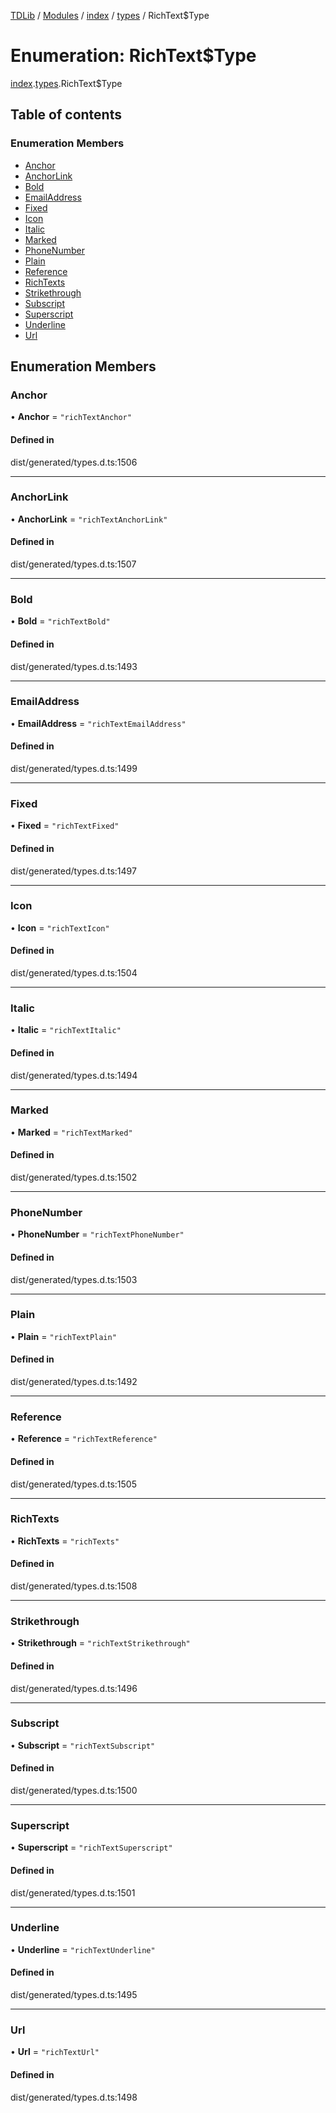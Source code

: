 [TDLib](../README.md) / [Modules](../modules.md) / [index](../modules/index.md) / [types](../modules/index.types.md) / RichText$Type

# Enumeration: RichText$Type

[index](../modules/index.md).[types](../modules/index.types.md).RichText$Type

## Table of contents

### Enumeration Members

- [Anchor](index.types.RichText_Type.md#anchor)
- [AnchorLink](index.types.RichText_Type.md#anchorlink)
- [Bold](index.types.RichText_Type.md#bold)
- [EmailAddress](index.types.RichText_Type.md#emailaddress)
- [Fixed](index.types.RichText_Type.md#fixed)
- [Icon](index.types.RichText_Type.md#icon)
- [Italic](index.types.RichText_Type.md#italic)
- [Marked](index.types.RichText_Type.md#marked)
- [PhoneNumber](index.types.RichText_Type.md#phonenumber)
- [Plain](index.types.RichText_Type.md#plain)
- [Reference](index.types.RichText_Type.md#reference)
- [RichTexts](index.types.RichText_Type.md#richtexts)
- [Strikethrough](index.types.RichText_Type.md#strikethrough)
- [Subscript](index.types.RichText_Type.md#subscript)
- [Superscript](index.types.RichText_Type.md#superscript)
- [Underline](index.types.RichText_Type.md#underline)
- [Url](index.types.RichText_Type.md#url)

## Enumeration Members

### Anchor

• **Anchor** = ``"richTextAnchor"``

#### Defined in

dist/generated/types.d.ts:1506

___

### AnchorLink

• **AnchorLink** = ``"richTextAnchorLink"``

#### Defined in

dist/generated/types.d.ts:1507

___

### Bold

• **Bold** = ``"richTextBold"``

#### Defined in

dist/generated/types.d.ts:1493

___

### EmailAddress

• **EmailAddress** = ``"richTextEmailAddress"``

#### Defined in

dist/generated/types.d.ts:1499

___

### Fixed

• **Fixed** = ``"richTextFixed"``

#### Defined in

dist/generated/types.d.ts:1497

___

### Icon

• **Icon** = ``"richTextIcon"``

#### Defined in

dist/generated/types.d.ts:1504

___

### Italic

• **Italic** = ``"richTextItalic"``

#### Defined in

dist/generated/types.d.ts:1494

___

### Marked

• **Marked** = ``"richTextMarked"``

#### Defined in

dist/generated/types.d.ts:1502

___

### PhoneNumber

• **PhoneNumber** = ``"richTextPhoneNumber"``

#### Defined in

dist/generated/types.d.ts:1503

___

### Plain

• **Plain** = ``"richTextPlain"``

#### Defined in

dist/generated/types.d.ts:1492

___

### Reference

• **Reference** = ``"richTextReference"``

#### Defined in

dist/generated/types.d.ts:1505

___

### RichTexts

• **RichTexts** = ``"richTexts"``

#### Defined in

dist/generated/types.d.ts:1508

___

### Strikethrough

• **Strikethrough** = ``"richTextStrikethrough"``

#### Defined in

dist/generated/types.d.ts:1496

___

### Subscript

• **Subscript** = ``"richTextSubscript"``

#### Defined in

dist/generated/types.d.ts:1500

___

### Superscript

• **Superscript** = ``"richTextSuperscript"``

#### Defined in

dist/generated/types.d.ts:1501

___

### Underline

• **Underline** = ``"richTextUnderline"``

#### Defined in

dist/generated/types.d.ts:1495

___

### Url

• **Url** = ``"richTextUrl"``

#### Defined in

dist/generated/types.d.ts:1498
